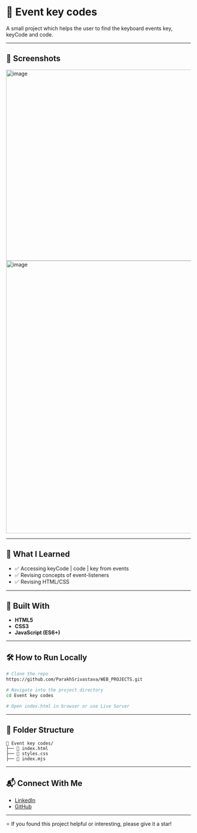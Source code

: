 # 📌 Event key codes

A small project which helps the user to find the keyboard events key, keyCode and code.

---

## 📸 Screenshots

<img width="519" alt="image" src="https://github.com/user-attachments/assets/b29cd8e4-1046-4188-8178-8d9fbb160aab" />

<img width="741" alt="image" src="https://github.com/user-attachments/assets/2f7b0bb2-1b31-4a3b-b0d5-7f7de62e9979" />

---

## 🧠 What I Learned

- ✅ Accessing keyCode | code | key from events
- ✅ Revising concepts of event-listeners
- ✅ Revising HTML/CSS

---

## 🔧 Built With

- **HTML5**
- **CSS3** 
- **JavaScript (ES6+)**

---

## 🛠 How to Run Locally

```bash
# Clone the repo
https://github.com/ParakhSrivastava/WEB_PROJECTS.git

# Navigate into the project directory
cd Event key codes

# Open index.html in browser or use Live Server
```

---

## 📂 Folder Structure

```plaintext
📁 Event key codes/
├── 📄 index.html
├── 📄 styles.css
├── 📄 index.mjs
```

---

## 📬 Connect With Me

- [LinkedIn](https://www.linkedin.com/in/psri99/)
- [GitHub](https://github.com/ParakhSrivastava)

---

⭐️ If you found this project helpful or interesting, please give it a star!
